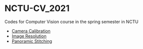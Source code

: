 # NCTU-CV_2021
Codes for Computer Vision course in the spring semester in NCTU

* [Camera Calibration](./HW1)
* [Image Resolution](./HW2)
* [Panoramic Stitching](./HW3)

